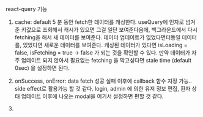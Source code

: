 react-query 기능

1. cache: default 5 분 동안 fetch한 데이터를 캐싱한다. useQuery에 인자로 넘겨준 키값으로 조회해서 캐시가 있으면 그걸 일단 보여준다음에, 백그라운드에서 다시 fetching을 해서 새 데이터를 보여준다. 데이터 업데이트가 없었다면터동일 데이터를, 있었다면 새로운 데이터를 보여준다. 캐싱된 데이터가 있다면 isLoading = false, isFetching = true -> false 가 되는 것을 확인할 수 있다. 만약 데이터가 자주 업데이트 되지 않아서 필요없는 fetching 을 막고싶다면 stale time (default 0sec) 을 설정하면 된다.

2. onSuccess, onError: data fetch 성공 실패 이후에 callback 함수 지정 가능.. side effect로 활용가능 할 것 같다. login, admin 에 의한 유저 정보 편집, 환자 상태 업데이트 이후에 나오는 modal을 여기서 설정하면 편할 것 같다.

3.
